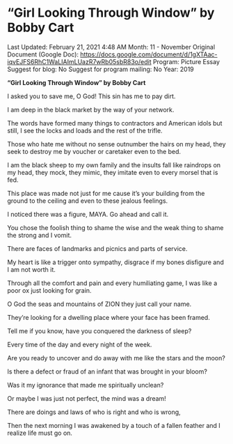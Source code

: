 # “Girl Looking Through Window” by Bobby Cart

Last Updated: February 21, 2021 4:48 AM
Month: 11 - November
Original Document (Google Doc): https://docs.google.com/document/d/1gXTAac-iqvEJFS6RhC1WaLIAImLUazR7wRb05sbR83o/edit
Program: Picture Essay
Suggest for blog: No
Suggest for program mailing: No
Year: 2019

**“Girl Looking Through Window” by Bobby Cart**

I asked you to save me, O God! This sin has me to pay dirt.

I am deep in the black market by the way of your network.

The words have formed many things to contractors and American idols but still, I see the locks and loads and the rest of the trifle.

Those who hate me without no sense outnumber the hairs on my head, they seek to destroy me by voucher or caretaker even to the bed.

I am the black sheep to my own family and the insults fall like raindrops on my head, they mock, they mimic, they imitate even to every morsel that is fed.

This place was made not just for me cause it’s your building from the ground to the ceiling and even to these jealous feelings.

I noticed there was a figure, MAYA. Go ahead and call it.

You chose the foolish thing to shame the wise and the weak thing to shame the strong and I vomit.

There are faces of landmarks and picnics and parts of service.

My heart is like a trigger onto sympathy, disgrace if my bones disfigure and I am not worth it.

Through all the comfort and pain and every humiliating game, I was like a poor ox just looking for grain.

O God the seas and mountains of ZION they just call your name.

They’re looking for a dwelling place where your face has been framed.

Tell me if you know, have you conquered the darkness of sleep?

Every time of the day and every night of the week.

Are you ready to uncover and do away with me like the stars and the moon?

Is there a defect or fraud of an infant that was brought in your bloom?

Was it my ignorance that made me spiritually unclean?

Or maybe I was just not perfect, the mind was a dream!

There are doings and laws of who is right and who is wrong,

Then the next morning I was awakened by a touch of a fallen feather and I realize life must go on.